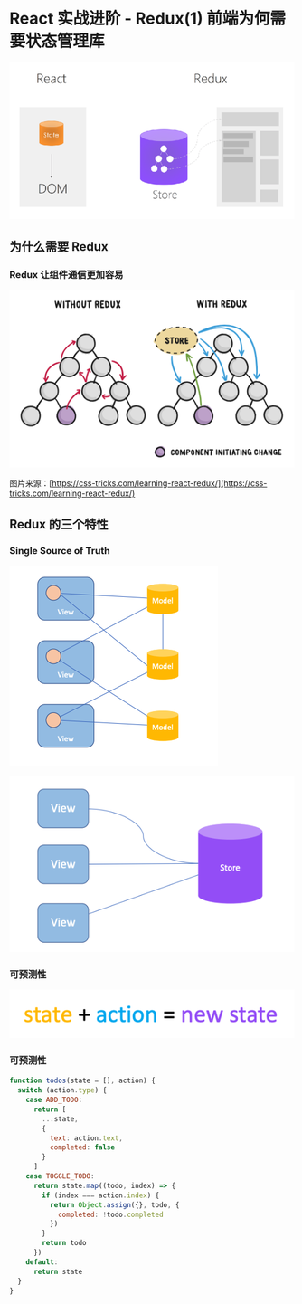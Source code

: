 # React 实战进阶 - Redux(1) 前端为何需要状态管理库

<img src="./res/react-redux.png" width="720" />

## 为什么需要 Redux

### Redux 让组件通信更加容易

<img src="./res/learning-react-redux.png" width="720" />

图片来源：[https://css-tricks.com/learning-react-redux/](https://css-tricks.com/learning-react-redux/)



## Redux 的三个特性

### Single Source of Truth

![](./res/ssot-1.png)

![](./res/ssot-2.png)


### 可预测性

![](./res/new-state.png)


### 可预测性

```js
function todos(state = [], action) {
  switch (action.type) {
    case ADD_TODO:
      return [
        ...state,
        {
          text: action.text,
          completed: false
        }
      ]
    case TOGGLE_TODO:
      return state.map((todo, index) => {
        if (index === action.index) {
          return Object.assign({}, todo, {
            completed: !todo.completed
          })
        }
        return todo
      })
    default:
      return state
  }
}
```
